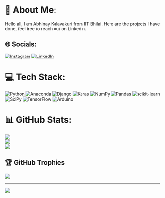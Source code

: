 # 💫 About Me:
Hello all, I am Abhinay Kalavakuri from IIT Bhilai. Here are the projects I have done, feel free to reach out on LinkedIn.<br>


## 🌐 Socials:
[![Instagram](https://img.shields.io/badge/Instagram-%23E4405F.svg?logo=Instagram&logoColor=white)](https://instagram.com/abhinay_kalavakuri1289) [![LinkedIn](https://img.shields.io/badge/LinkedIn-%230077B5.svg?logo=linkedin&logoColor=white)](https://linkedin.com/in/kalavakuri-abhinay-1a9b8a241) 

# 💻 Tech Stack:
![Python](https://img.shields.io/badge/python-3670A0?style=for-the-badge&logo=python&logoColor=ffdd54) ![Anaconda](https://img.shields.io/badge/Anaconda-%2344A833.svg?style=for-the-badge&logo=anaconda&logoColor=white) ![Django](https://img.shields.io/badge/django-%23092E20.svg?style=for-the-badge&logo=django&logoColor=white) ![Keras](https://img.shields.io/badge/Keras-%23D00000.svg?style=for-the-badge&logo=Keras&logoColor=white) ![NumPy](https://img.shields.io/badge/numpy-%23013243.svg?style=for-the-badge&logo=numpy&logoColor=white) ![Pandas](https://img.shields.io/badge/pandas-%23150458.svg?style=for-the-badge&logo=pandas&logoColor=white) ![scikit-learn](https://img.shields.io/badge/scikit--learn-%23F7931E.svg?style=for-the-badge&logo=scikit-learn&logoColor=white) ![SciPy](https://img.shields.io/badge/SciPy-%230C55A5.svg?style=for-the-badge&logo=scipy&logoColor=%white) ![TensorFlow](https://img.shields.io/badge/TensorFlow-%23FF6F00.svg?style=for-the-badge&logo=TensorFlow&logoColor=white) ![Arduino](https://img.shields.io/badge/-Arduino-00979D?style=for-the-badge&logo=Arduino&logoColor=white)
# 📊 GitHub Stats:
![](https://github-readme-stats.vercel.app/api?username=abhinay12890&theme=dark&hide_border=false&include_all_commits=true&count_private=true)<br/>
![](https://github-readme-streak-stats.herokuapp.com/?user=abhinay12890&theme=dark&hide_border=false)<br/>
![](https://github-readme-stats.vercel.app/api/top-langs/?username=abhinay12890&theme=dark&hide_border=false&include_all_commits=true&count_private=true&layout=compact)

## 🏆 GitHub Trophies
![](https://github-profile-trophy.vercel.app/?username=abhinay12890&theme=radical&no-frame=false&no-bg=true&margin-w=4)

---
[![](https://visitcount.itsvg.in/api?id=abhinay12890&icon=0&color=0)](https://visitcount.itsvg.in)

<!-- Proudly created with GPRM ( https://gprm.itsvg.in ) -->
